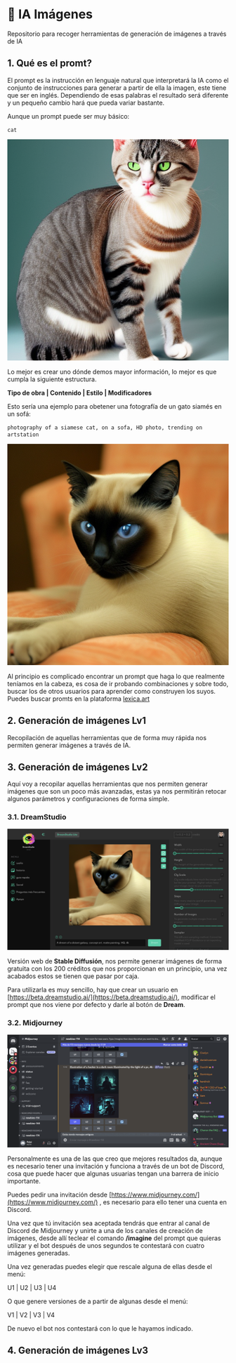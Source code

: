 # 🤖 IA Imágenes

Repositorio para recoger herramientas de generación de imágenes a través de IA


## 1. Qué es el promt?
El prompt es la instrucción en lenguaje natural que interpretará la IA como el conjunto de instrucciones para generar a partir de ella la imagen, este tiene que ser en inglés. Dependiendo de esas palabras el resultado será diferente y un pequeño cambio hará que pueda variar bastante.

Aunque un prompt puede ser muy básico:
```
cat
```
![Imágen creada con DreamStudio](https://github.com/Poloigithub/iaimages/blob/main/images/gato.jpeg "Imágen creada con DreamStudio")

Lo mejor es crear uno dónde demos mayor información, lo mejor es que cumpla la siguiente estructura.

**Tipo de obra | Contenido | Estilo | Modificadores**

Esto sería una ejemplo para obetener una fotografía de un gato siamés en un sofá:
```
photography of a siamese cat, on a sofa, HD photo, trending on artstation
```
![Imágen creada con DreamStudio](https://github.com/Poloigithub/iaimages/blob/main/images/gato2.jpeg "Imágen creada con DreamStudio")

Al principio es complicado encontrar un prompt que haga lo que realmente teníamos en la cabeza, es cosa de ir probando combinaciones y sobre todo, buscar los de otros usuarios para aprender como construyen los suyos. Puedes buscar promts en la plataforma [lexica.art](https://lexica.art/)

## 2. Generación de imágenes Lv1

Recopilación de aquellas herramientas que de forma muy rápida nos permiten generar imágenes a través de IA.



## 3. Generación de imágenes Lv2

Aquí voy a recopilar aquellas herramientas que nos permiten generar imágenes que son un poco más avanzadas, estas ya nos permitirán retocar algunos parámetros y configuraciones de forma simple.

### 3.1. DreamStudio

![DreamStudio](https://github.com/Poloigithub/iaimages/blob/main/images/dreamstudio.png)

Versión web de **Stable Diffusión**, nos permite generar imágenes de forma gratuita con los 200 créditos que nos proporcionan en un principio, una vez acabados estos se tienen que pasar por caja.

Para utilizarla es muy sencillo, hay que crear un usuario en [https://beta.dreamstudio.ai/](https://beta.dreamstudio.ai/), modificar el prompt que nos viene por defecto y darle al botón de **Dream**.

### 3.2. Midjourney

![Midjourney](https://github.com/Poloigithub/iaimages/blob/main/images/midjourney.png)

Personalmente es una de las que creo que mejores resultados da, aunque es necesario tener una invitación y funciona a través de un bot de Discord, cosa que puede hacer que algunas usuarias tengan una barrera de inicio importante.

Puedes pedir una invitación desde [https://www.midjourney.com/](https://www.midjourney.com/) , es necesario para ello tener una cuenta en Discord.

Una vez que tú invitación sea aceptada tendrás que entrar al canal de Discord de Midjourney y unirte a una de los canales de creación de imágenes, desde allí teclear el comando **/imagine** del prompt que quieras utilizar y el bot después de unos segundos te contestará con cuatro imágenes generadas.

Una vez generadas puedes elegir que rescale alguna de ellas desde el menú:

U1 | U2 | U3 | U4

O que genere versiones de a partir de algunas desde el menú:

V1 | V2 | V3 | V4

De nuevo el bot nos contestará con lo que le hayamos indicado.


## 4. Generación de imágenes Lv3
